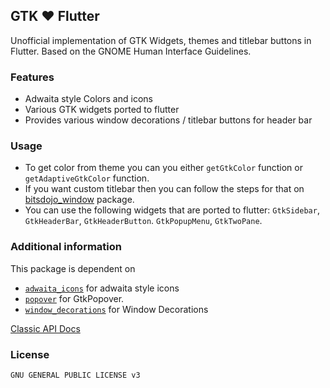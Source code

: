 ## GTK ❤️ Flutter

Unofficial implementation of GTK Widgets, themes and titlebar buttons in Flutter. Based on the GNOME Human Interface Guidelines.

### Features

- Adwaita style Colors and icons
- Various GTK widgets ported to flutter
- Provides various window decorations / titlebar buttons for header bar

### Usage

- To get color from theme you can you either `getGtkColor` function or `getAdaptiveGtkColor` function.
- If you want custom titlebar then you can follow the steps for that on [bitsdojo_window](https://pub.dev/packages/bitsdojo_window) package.
- You can use the following widgets that are ported to flutter:
`GtkSidebar`, `GtkHeaderBar`, `GtkHeaderButton`. `GtkPopupMenu`, `GtkTwoPane`.


### Additional information

This package is dependent on 
* [`adwaita_icons`](https://pub.dev/packages/adwaita_icons) for adwaita style icons
* [`popover`](https://pub.dev/packages/popover) for GtkPopover.
* [`window_decorations`](https://pub.dev/packages/window_decorations) for Window Decorations

[Classic API Docs](https://pub.dev/documentation/gtk/latest/)

### License

`GNU GENERAL PUBLIC LICENSE v3`